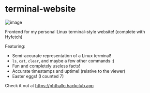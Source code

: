# terminal-website
![image](https://github.com/phthallo/terminal-website/assets/84078890/9bca2816-4105-472c-81fd-853cdcbcf15f)

Frontend for my personal Linux terminal-style website! (complete with Hyfetch)

Featuring: 
- Semi-accurate representation of a Linux terminal!
- `ls`, `cat`, `clear`, and maybe a few other commands :) 
- Fun and completely useless facts!
- Accurate timestamps and uptime! (relative to the viewer)
- Easter eggs! (I counted 7)

Check it out at https://phthallo.hackclub.app 
